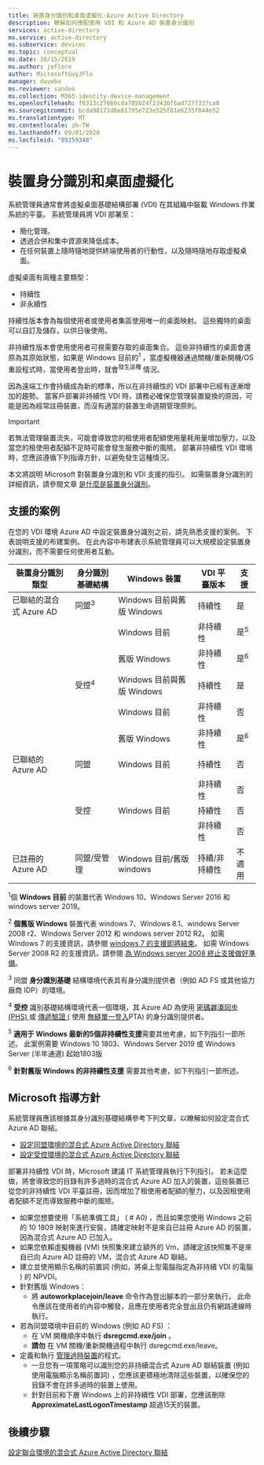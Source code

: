 ```yaml
---
title: 裝置身分識別和桌面虛擬化-Azure Active Directory
description: 瞭解如何搭配使用 VDI 和 Azure AD 裝置身分識別
services: active-directory
ms.service: active-directory
ms.subservice: devices
ms.topic: conceptual
ms.date: 10/15/2019
ms.author: joflore
author: MicrosoftGuyJFlo
manager: daveba
ms.reviewer: sandeo
ms.collection: M365-identity-device-management
ms.openlocfilehash: f0313c27666cda785b24f23436f6ad727f337ca8
ms.sourcegitcommit: bcda98171d6e81795e723e525f81e6235f044e52
ms.translationtype: MT
ms.contentlocale: zh-TW
ms.lasthandoff: 09/01/2020
ms.locfileid: "89259348"
---
```

# <a name="device-identity-and-desktop-virtualization"></a>裝置身分識別和桌面虛擬化

系統管理員通常會將虛擬桌面基礎結構部署 (VDI) 在其組織中裝載 Windows 作業系統的平臺。 系統管理員將 VDI 部署至：

- 簡化管理。
- 透過合併和集中資源來降低成本。
- 在任何裝置上隨時隨地提供終端使用者的行動性，以及隨時隨地存取虛擬桌面。

虛擬桌面有兩種主要類型：

- 持續性
- 非永續性

持續性版本會為每個使用者或使用者集區使用唯一的桌面映射。 這些獨特的桌面可以自訂及儲存，以供日後使用。 

非持續性版本會使用使用者可視需要存取的桌面集合。 這些非持續性的桌面會還原為其原始狀態，如果是 Windows 目前的<sup>1</sup> ，當虛擬機器通過關機/重新開機/OS 重設程式時，當使用者登出時，就會<sup>發生這種</sup> 情況。

因為遠端工作會持續成為新的標準，所以在非持續性的 VDI 部署中已經有逐漸增加的趨勢。 當客戶部署非持續性 VDI 時，請務必確保您管理裝置變換的原因，可能是因為經常註冊裝置，而沒有適當的裝置生命週期管理原則。

> [!IMPORTANT]
> 若無法管理裝置流失，可能會導致您的租使用者配額使用量耗用量增加壓力，以及當您的租使用者配額不足時可能會發生服務中斷的風險。 部署非持續性 VDI 環境時，您應該遵循下列指導方針，以避免發生這種情況。

本文將說明 Microsoft 對裝置身分識別和 VDI 支援的指引。 如需裝置身分識別的詳細資訊，請參閱文章 [是什麼是裝置身分識別](overview.md)。

## <a name="supported-scenarios"></a>支援的案例

在您的 VDI 環境 Azure AD 中設定裝置身分識別之前，請先熟悉支援的案例。 下表說明支援的布建案例。 在此內容中布建表示系統管理員可以大規模設定裝置身分識別，而不需要任何使用者互動。

| 裝置身分識別類型 | 身分識別基礎結構 | Windows 裝置 | VDI 平臺版本 | 支援 |
| --- | --- | --- | --- | --- |
| 已聯結的混合式 Azure AD | 同盟<sup>3</sup> | Windows 目前與舊版 Windows | 持續性 | 是 |
|   |   | Windows 目前 | 非持續性 | 是<sup>5</sup> |
|   |   | 舊版 Windows | 非持續性 | 是<sup>6</sup> |
|   | 受控<sup>4</sup> | Windows 目前與舊版 Windows | 持續性 | 是 |
|   |   | Windows 目前 | 非持續性 | 否 |
|   |   | 舊版 Windows | 非持續性 | 是<sup>6</sup> |
| 已聯結的 Azure AD | 同盟 | Windows 目前 | 持續性 | 否 |
|   |   |   | 非持續性 | 否 |
|   | 受控 | Windows 目前 | 持續性 | 否 |
|   |   |   | 非持續性 | 否 |
| 已註冊的 Azure AD | 同盟/受管理 | Windows 目前/舊版 windows | 持續/非持續性 | 不適用 |

<sup>1</sup>個 **Windows 目前** 的裝置代表 Windows 10、Windows Server 2016 和 windows server 2019。

<sup>2</sup> **個舊版 Windows** 裝置代表 windows 7、Windows 8.1、windows Server 2008 r2、Windows Server 2012 和 windows server 2012 R2。 如需 Windows 7 的支援資訊，請參閱 [windows 7 的支援即將結束](https://www.microsoft.com/microsoft-365/windows/end-of-windows-7-support)。 如需 Windows Server 2008 R2 的支援資訊，請參閱 [為 Windows server 2008 終止支援做好準備](https://www.microsoft.com/cloud-platform/windows-server-2008)。

<sup>3</sup> 同盟 **身分識別基礎** 結構環境代表具有身分識別提供者（例如 AD FS 或其他協力廠商 IDP）的環境。

<sup>4</sup> **受控** 識別基礎結構環境代表一個環境，其 Azure AD 為使用 [密碼雜湊同步 (PHS) ](../hybrid/whatis-phs.md) 或 [傳遞驗證 (](../hybrid/how-to-connect-pta.md) 使用 [無縫單一登入](../hybrid/how-to-connect-sso.md)PTA) 的身分識別提供者。

<sup>5</sup> **適用于 Windows 最新的5個非持續性支援**需要其他考慮，如下列指引一節所述。 此案例需要 Windows 10 1803、Windows Server 2019 或 Windows Server (半年通道) 起始1803版

<sup>6</sup> **針對舊版 Windows 的非持續性支援** 需要其他考慮，如下列指引一節所述。


## <a name="microsofts-guidance"></a>Microsoft 指導方針

系統管理員應該根據其身分識別基礎結構參考下列文章，以瞭解如何設定混合式 Azure AD 聯結。

- [設定同盟環境的混合式 Azure Active Directory 聯結](hybrid-azuread-join-federated-domains.md)
- [設定受控環境的混合式 Azure Active Directory 聯結](hybrid-azuread-join-managed-domains.md)

部署非持續性 VDI 時，Microsoft 建議 IT 系統管理員執行下列指引。 若未這麼做，將會導致您的目錄有許多過時的混合式 Azure AD 加入的裝置，這些裝置已從您的非持續性 VDI 平臺註冊，因而增加了租使用者配額的壓力，以及因租使用者配額不足而導致服務中斷的風險。

- 如果您想要使用「系統準備工具」 ( # A0) ，而且如果您使用 Windows 之前的 10 1809 映射來進行安裝，請確定映射不是來自已註冊 Azure AD 的裝置，因為混合式 Azure AD 已加入。
- 如果您依賴虛擬機器 (VM) 快照集來建立額外的 Vm，請確定該快照集不是來自已向 Azure AD 註冊的 VM，混合式 Azure AD 聯結。
- 建立並使用顯示名稱的前置詞 (例如，將桌上型電腦指定為非持續 VDI 的電腦 ) 的 NPVDI。
- 針對舊版 Windows：
   - 將 **autoworkplacejoin/leave** 命令作為登出腳本的一部分來執行。 此命令應該在使用者的內容中觸發，且應在使用者完全登出且仍有網路連線時執行。
- 若為同盟環境中目前的 Windows (例如 AD FS) ：
   - 在 VM 開機順序中執行 **dsregcmd.exe/join** 。
   - **請勿** 在 VM 關機/重新開機過程中執行 dsregcmd.exe/leave。
- 定義和執行 [管理過時裝置](manage-stale-devices.md)的程式。
   - 一旦您有一項策略可以識別您的非持續混合式 Azure AD 聯結裝置 (例如使用電腦顯示名稱前置詞) ，您應該更積極地清除這些裝置，以確保您的目錄不會在許多過時的裝置上使用。
   - 針對目前和下層 Windows 上的非持續性 VDI 部署，您應該刪除 **ApproximateLastLogonTimestamp** 超過15天的裝置。
 
## <a name="next-steps"></a>後續步驟

[設定聯合環境的混合式 Azure Active Directory 聯結](hybrid-azuread-join-federated-domains.md)
